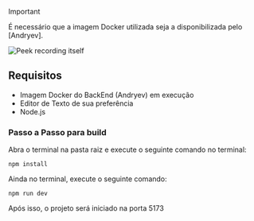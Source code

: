 

> [!IMPORTANT]
> É necessário que a imagem Docker utilizada seja a disponibilizada pelo [Andryev].

![Peek recording itself](./src/assets/apresentation.gif)


<!-- START doctoc generated TOC please keep comment here to allow auto update -->
<!-- DON'T EDIT THIS SECTION, INSTEAD RE-RUN doctoc TO UPDATE -->

## Requisitos

- Imagem Docker do BackEnd (Andryev) em execução
- Editor de Texto de sua preferência
- Node.js

### Passo a Passo para build
Abra o terminal na pasta raiz e execute o seguinte comando no terminal:

    npm install

Ainda no terminal, execute o seguinte comando: 

    npm run dev

Após isso, o projeto será iniciado na porta 5173


